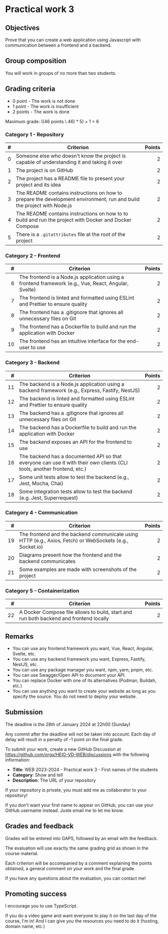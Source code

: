 # Practical work 3

## Objectives

Prove that you can create a web application using Javascript with communication between a frontend and a backend.

## Group composition

You will work in groups of no more than two students.

## Grading criteria

- 0 point - The work is not done
- 1 point - The work is insufficient
- 2 points - The work is done

Maximum grade: ((46 points \\ 46) * 5) + 1 = 6

### Category 1 - Repository

| # | Criterion                                                                                                              | Points |
|--:|------------------------------------------------------------------------------------------------------------------------|-------:|
| 0 | Someone else who doesn't know the project is capable of understanding it and taking it over                            |      2 |
| 1 | The project is on GitHub                                                                                               |      2 |
| 2 | The project has a README file to present your project and its idea                                                     |      2 |
| 3 | The README contains instructions on how to prepare the development environment, run and build the project with Node.js |      2 |
| 4 | The README contains instructions on how to to build and run the project with Docker and Docker Compose                 |      2 |
| 5 | There is a `.gitattributes` file at the root of the project                                                            |      2 |

### Category 2 - Frontend

|  # | Criterion                                                                                            | Points |
|---:|------------------------------------------------------------------------------------------------------|-------:|
|  6 | The frontend is a Node.js application using a frontend framework (e.g., Vue, React, Angular, Svelte) |      2 |
|  7 | The frontend is linted and formatted using ESLint and Prettier to ensure quality                     |      2 |
|  8 | The frontend has a .gitignore that ignores all unnecessary files on Git                              |      2 |
|  9 | The frontend has a Dockerfile to build and run the application with Docker                           |      2 |
| 10 | The frontend has an intuitive interface for the end-user to use                                      |      2 |

### Category 3 - Backend

|  # | Criterion                                                                                                               | Points |
|---:|-------------------------------------------------------------------------------------------------------------------------|-------:|
| 11 | The backend is a Node.js application using a backend framework (e.g., Express, Fastify, NestJS)                         |      2 |
| 12 | The backend is linted and formatted using ESLint and Prettier to ensure quality                                         |      2 |
| 13 | The backend has a .gitignore that ignores all unnecessary files on Git                                                  |      2 |
| 14 | The backend has a Dockerfile to build and run the application with Docker                                               |      2 |
| 15 | The backend exposes an API for the frontend to use                                                                      |      2 |
| 16 | The backend has a documented API so that everyone can use it with their own clients (CLI tools, another frontend, etc.) |      2 |
| 17 | Some unit tests allow to test the backend (e.g., Jest, Mocha, Chai)                                                     |     2  |
| 18 | Some integration tests allow to test the backend (e.g. Jest, Superrequest)                                              |     2  |

### Category 4 - Communication

|  # | Criterion                                                                                                | Points |
|---:|----------------------------------------------------------------------------------------------------------|-------:|
| 19 | The frontend and the backend communicate using HTTP (e.g., Axios, Fetch) or WebSockets (e.g., Socket.io) |      2 |
| 20 | Diagrams present how the frontend and the backend communicates                                           |      2 |
| 21 | Some examples are made with screenshots of the project                                                   |      2 |

### Category 5 - Containerization

|  # | Criterion                                                                              | Points |
|---:|----------------------------------------------------------------------------------------|-------:|
| 22 | A Docker Compose file allows to build, start and run both backend and frontend locally |      2 |

## Remarks

- You can use any frontend framework you want, Vue, React, Angular, Svelte, etc.
- You can use any backend framework you want, Express, Fastify, NestJS, etc.
- You can use any package manager you want, npm, yarn, pnpm, etc.
- You can use Swagger/Open API to document your API.
- You can replace Docker with one of its alternatives (Podman, Buildah, etc.)
- You can use anything you want to create your website as long as you specify the source.
You do not need to deploy your website.

## Submission

The deadline is the 28th of January 2024 at 22h00 (Sunday)

Any commit after the deadline will not be taken into account. Each day of delay will result in a penalty of -1 point on the final grade.

To submit your work, create a new GitHub Discussion at <https://github.com/orgs/HEIG-VD-WEB/discussions> with the following information:

- **Title**: WEB 2023-2024 - Practical work 3 - First names of the students
- **Category**: Show and tell
- **Description**: The URL of your repository

If your repository is private, you must add me as collaborator to your repository!

If you don't want your first name to appear on GitHub, you can use your GitHub username instead. Juste email me to let me know.

## Grades and feedback

Grades will be entered into GAPS, followed by an email with the feedback.

The evaluation will use exactly the same grading grid as shown in the course material.

Each criterion will be accompanied by a comment explaining the points obtained, a general comment on your work and the final grade.

If you have any questions about the evaluation, you can contact me!

## Promoting success

I encourage you to use TypeScript.

If you do a video game and want everyone to play it on the last day of the course, I'm in! And I can give you the resources you need to do it (hosting, domain name, etc.)

